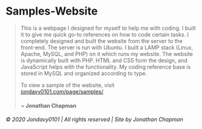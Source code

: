 # Samples-Website
> This is a webpage I designed for myself to help me with coding. I built it to give me quick go-to references on how to code certain tasks. I completely designed and built the website from the server to the front-end. The server is run with Ubuntu. I built a LAMP stack (Linux, Apache, MySQL, and PHP) on it which runs my website. The website is dynamically built with PHP. HTML and CSS form the design, and JavaScript helps with the functionality. My coding reference base is stored in MySQL and organized according to type.
> 
> To view a sample of the website, visit [jondavy0101.com/page/samples/](https://jondavy0101.com/page/samples/).
> #### ~ Jonathan Chapman
###### © 2020 Jondavy0101  |  All rights reserved  |  Site by Jonathan Chapman
